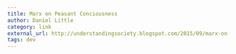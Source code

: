 ```yaml
---
title: Marx on Peasant Conciousness
author: Daniel Little
category: link
external_url: http://understandingsociety.blogspot.com/2015/09/marx-on-peasant-consciousness.html
tags: dev
---
```

